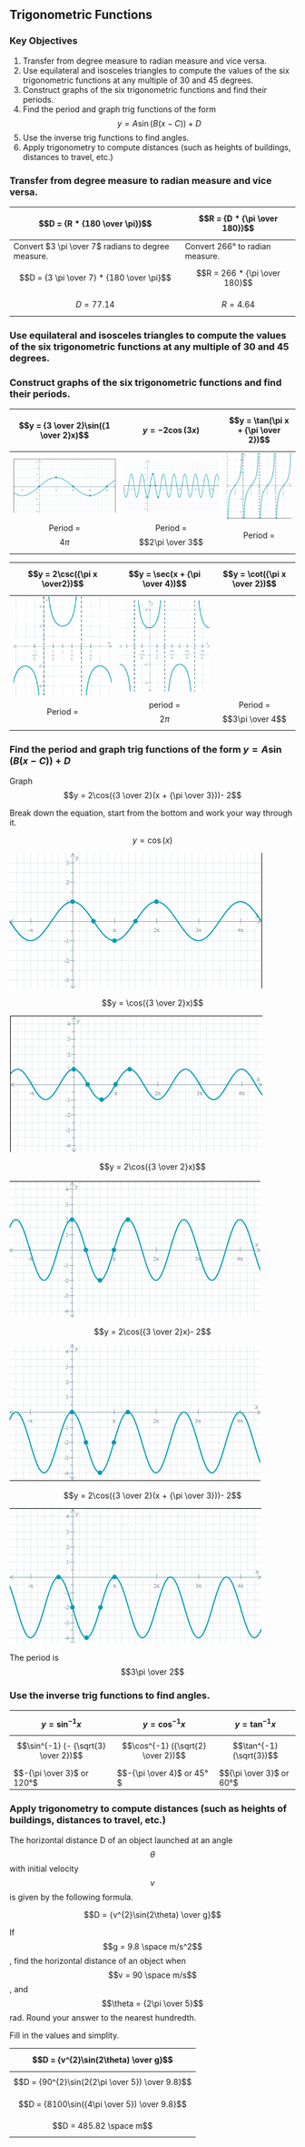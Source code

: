 ## Trigonometric Functions

### Key Objectives

1. Transfer from degree measure to radian measure and vice versa.
2. Use equilateral and isosceles triangles to compute the values of the six trigonometric functions at any multiple of 30 and 45 degrees.
3. Construct graphs of the six trigonometric functions and find their periods.
4. Find the period and graph trig functions of the form $$y = A \sin(B (x - C)) + D$$
5. Use the inverse trig functions to find angles.
6. Apply trigonometry to compute distances (such as heights of buildings, distances to travel, etc.)

### Transfer from degree measure to radian measure and vice versa.

| $$D = {R * {180 \over \pi}}$$                      | $$R = {D * {\pi \over 180}}$$   |
|----------------------------------------------------|---------------------------------|
| Convert $3 \pi \over 7$ radians to degree measure. | Convert 266° to radian measure. |
| $$D = {3 \pi \over 7} * {180 \over \pi}$$            | $$R = 266 * {\pi \over 180}$$     |
| $$D = 77.14$$                                       | $$R = 4.64$$                     |


### Use equilateral and isosceles triangles to compute the values of the six trigonometric functions at any multiple of 30 and 45 degrees.



### Construct graphs of the six trigonometric functions and find their periods.

|$$y = {3 \over 2}\sin({1 \over 2}x)$$|$$y = -2\cos(3x)$$      |$$y = \tan(\pi x + {\pi \over 2})$$|
|:-----------------------------------:|:----------------------:|:---------------------------------:|
|![Alt text](https://github.com/Jase-Dryden/Math/blob/58053dae4f13e5d7d46d0b515179ab6a465be556/TrigonometricFunctions/image-3.png)             |![Alt text](https://github.com/Jase-Dryden/Math/blob/58053dae4f13e5d7d46d0b515179ab6a465be556/TrigonometricFunctions/image-2.png)|![Alt text](https://github.com/Jase-Dryden/Math/blob/58053dae4f13e5d7d46d0b515179ab6a465be556/TrigonometricFunctions/image-5.png)           |
|Period = $$4\pi$$                      |Period = $$2\pi \over 3$$ |Period = $$$$                        |

|$$y = 2\csc({\pi x \over2})$$|$$y = \sec(x + {\pi \over 4})$$|$$y = \cot({\pi x \over 2})$$ |
|:---------------------------:|:-----------------------------:|:----------------------------:|
|![Alt text](https://github.com/Jase-Dryden/Math/blob/af48f62ff658b77e3655ac6e89a3b60f784d05ea/TrigonometricFunctions/image-6.png)     |![Alt text](https://github.com/Jase-Dryden/Math/blob/af48f62ff658b77e3655ac6e89a3b60f784d05ea/TrigonometricFunctions/image-4.png)       |                              |
|Period = $$$$                  |period = $$2\pi$$               |Period = $$3\pi \over 4$$       |
### Find the period and graph trig functions of the form $y = A \sin(B (x - C)) + D$

Graph $$y = 2\cos({3 \over 2}(x + {\pi \over 3}))- 2$$

Break down the equation, start from the bottom and work your way through it.

$$y = \cos(x)$$

![Alt text](image.png)

$$y = \cos({3 \over 2}x)$$

![Alt text](<Screenshot 2023-12-07 020847.png>)

$$y = 2\cos({3 \over 2}x)$$

![Alt text](<Screenshot 2023-12-07 021050.png>)

$$y = 2\cos({3 \over 2}x)- 2$$

![Alt text](<Screenshot 2023-12-07 021212.png>)

$$y = 2\cos({3 \over 2}(x + {\pi \over 3}))- 2$$

![Alt text](image-1.png)

The period is $$3\pi \over 2$$

### Use the inverse trig functions to find angles.

| $$y = \sin^{-1} x$$                | $$y = \cos^{-1} x$$              | $$y = \tan^{-1} x$$      |
|------------------------------------|----------------------------------|--------------------------|
| $$\sin^{-1} (- {\sqrt{3} \over 2})$$ | $$\cos^{-1} ({\sqrt{2} \over 2})$$ | $$\tan^{-1} (\sqrt{3})$$   |
| $$-{\pi \over 3}$ or $120°$$         | $$-{\pi \over 4}$ or $45°$$        | $${\pi \over 3}$ or $60°$$ |

### Apply trigonometry to compute distances (such as heights of buildings, distances to travel, etc.)

The horizontal distance D of an object launched at an angle $$\theta$$ with initial velocity $$v$$ is given by the following formula.

$$D = {v^{2}\sin(2\theta) \over g}$$

If $$g = 9.8 \space m/s^2$$, find the horizontal distance of an object when $$v = 90 \space m/s$$, and $$\theta = {2\pi \over 5}$$ rad. Round your answer to the nearest hundredth.

Fill in the values and simplity.

|$$D = {v^{2}\sin(2\theta) \over g}$$|
|----------------------------------|
|$$D = {90^{2}\sin(2{2\pi \over 5}) \over 9.8}$$|
|$$D = {8100\sin({4\pi \over 5}) \over 9.8}$$|
|$$D = 485.82 \space m$$|
